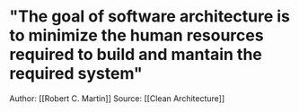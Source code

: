 # "The goal of software architecture is to minimize the human resources required to build and mantain the required system"

Author: [[Robert C. Martin]]
Source: [[Clean Architecture]]
